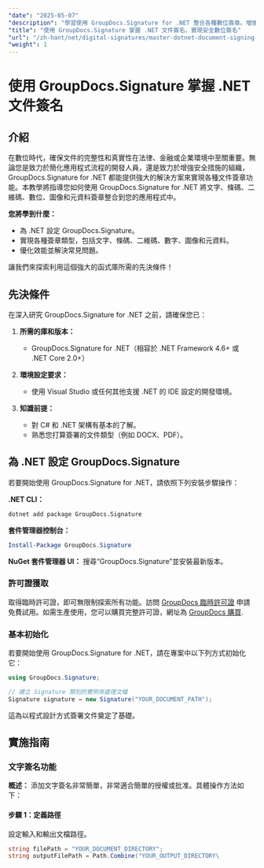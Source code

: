 ```yaml
---
"date": "2025-05-07"
"description": "學習使用 GroupDocs.Signature for .NET 整合各種數位簽章。增強文件安全性並有效率地簡化流程。"
"title": "使用 GroupDocs.Signature 掌握 .NET 文件簽名，實現安全數位簽名"
"url": "/zh-hant/net/digital-signatures/master-dotnet-document-signing-groupdocs-signature/"
"weight": 1
---
```


# 使用 GroupDocs.Signature 掌握 .NET 文件簽名

## 介紹

在數位時代，確保文件的完整性和真實性在法律、金融或企業環境中至關重要。無論您是致力於簡化應用程式流程的開發人員，還是致力於增強安全措施的組織，GroupDocs.Signature for .NET 都能提供強大的解決方案來實現各種文件簽章功能。本教學將指導您如何使用 GroupDocs.Signature for .NET 將文字、條碼、二維碼、數位、圖像和元資料簽章整合到您的應用程式中。

**您將學到什麼：**
- 為 .NET 設定 GroupDocs.Signature。
- 實現各種簽章類型，包括文字、條碼、二維碼、數字、圖像和元資料。
- 優化效能並解決常見問題。

讓我們來探索利用這個強大的函式庫所需的先決條件！

## 先決條件

在深入研究 GroupDocs.Signature for .NET 之前，請確保您已：

1. **所需的庫和版本：**
   - GroupDocs.Signature for .NET（相容於 .NET Framework 4.6+ 或 .NET Core 2.0+）

2. **環境設定要求：**
   - 使用 Visual Studio 或任何其他支援 .NET 的 IDE 設定的開發環境。

3. **知識前提：**
   - 對 C# 和 .NET 架構有基本的了解。
   - 熟悉您打算簽署的文件類型（例如 DOCX、PDF）。

## 為 .NET 設定 GroupDocs.Signature

若要開始使用 GroupDocs.Signature for .NET，請依照下列安裝步驟操作：

**.NET CLI：**
```bash
dotnet add package GroupDocs.Signature
```

**套件管理器控制台：**
```powershell
Install-Package GroupDocs.Signature
```

**NuGet 套件管理器 UI：**
搜尋“GroupDocs.Signature”並安裝最新版本。

### 許可證獲取

取得臨時許可證，即可無限制探索所有功能。訪問 [GroupDocs 臨時許可證](https://purchase.groupdocs.com/temporary-license/) 申請免費試用。如需生產使用，您可以購買完整許可證，網址為 [GroupDocs 購買](https://purchase。groupdocs.com/buy).

### 基本初始化

若要開始使用 GroupDocs.Signature for .NET，請在專案中以下列方式初始化它：

```csharp
using GroupDocs.Signature;

// 建立 Signature 類別的實例來處理文檔
Signature signature = new Signature("YOUR_DOCUMENT_PATH");
```

這為以程式設計方式簽署文件奠定了基礎。

## 實施指南

### 文字簽名功能

**概述：**
添加文字簽名非常簡單，非常適合簡單的授權或批准。具體操作方法如下：

#### 步驟 1：定義路徑
設定輸入和輸出文檔路徑。

```csharp
string filePath = "YOUR_DOCUMENT_DIRECTORY";
string outputFilePath = Path.Combine("YOUR_OUTPUT_DIRECTORY\